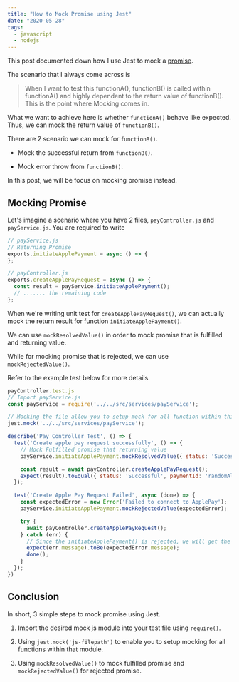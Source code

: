 ```yaml
---
title: "How to Mock Promise using Jest"
date: "2020-05-28"
tags:
  - javascript
  - nodejs
---
```


This post documented down how I use Jest to mock a <a href="https://developer.mozilla.org/en-US/docs/Web/JavaScript/Reference/Global_Objects/Promise" target="_blank">promise</a>.

The scenario that I always come across is 

> When I want to test this functionA(), functionB() is called within functionA() and highly dependent to the return value of functionB(). This is the point where Mocking comes in.

What we want to achieve here is whether `functionA()` behave like expected. Thus, we can mock the return value of `functionB()`.

There are 2 scenario we can mock for `functionB()`. 

- Mock the successful return from `functionB()`.

- Mock error throw from `functionB()`.

In this post, we will be focus on mocking promise instead.

## Mocking Promise 

Let's imagine a scenario where you have 2 files, `payController.js` and `payService.js`. You are required to write 

```js
// payService.js
// Returning Promise
exports.initiateApplePayment = async () => {
};
```

```js
// payController.js
exports.createApplePayRequest = async () => {
  const result = payService.initiateApplePayment();
  // ....... the remaining code
};
```
When we're writing unit test for `createApplePayRequest()`, we can actually mock the return result for function `initiateApplePayment()`.

We can use `mockResolvedValue()` in order to mock promise that is fulfilled and returning value.

While for mocking promise that is rejected, we can use `mockRejectedValue()`.

Refer to the example test below for more details.

```js
payController.test.js
// Import payService.js
const payService = require('../../src/services/payService');

// Mocking the file allow you to setup mock for all function within this file.
jest.mock('../../src/services/payService');

describe('Pay Controller Test', () => {
  test('Create apple pay request successfully', () => {
    // Mock Fulfilled promise that returning value
    payService.initiateApplePayment.mockResolvedValue({ status: 'Successful', paymentId: 'randomAlphaNumeric' });

    const result = await payController.createApplePayRequest();
    expect(result).toEqual({ status: 'Successful', paymentId: 'randomAlphaNumeric' });
  });

  test('Create Apple Pay Request Failed', async (done) => {
    const expectedError = new Error('Failed to connect to ApplePay');
    payService.initiateApplePayment.mockRejectedValue(expectedError);

    try {
      await payController.createApplePayRequest();
    } catch (err) {
      // Since the initiateApplePayment() is rejected, we will get the error in catch block
      expect(err.message).toBe(expectedError.message);
      done();
    }
  });
})
```

## Conclusion

In short, 3 simple steps to mock promise using Jest.

1. Import the desired mock js module into your test file using `require()`.

2. Using `jest.mock('js-filepath')` to enable you to setup mocking for all functions within that module.

3. Using `mockResolvedValue()` to mock fulfilled promise and `mockRejectedValue()` for rejected promise. 